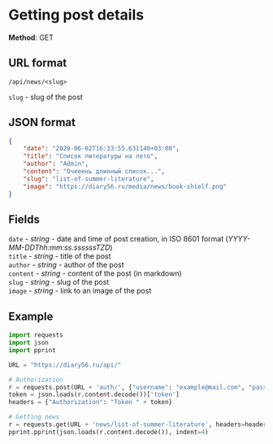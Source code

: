 # Getting post details

**Method**: GET

## URL format

```/api/news/<slug>```

```slug``` - slug of the post

## JSON format

```json
{
    "date": "2020-06-02T16:33:55.631140+03:00",
    "title": "Список литературы на лето",
    "author": "Admin",
    "content": "Очееень длинный список...",
    "slug": "list-of-summer-literature",
    "image": "https://diary56.ru/media/news/book-shielf.png"
}
```

## Fields

```date``` - *string* - date and time of post creation, in ISO 8601 format (*YYYY-MM-DDThh:mm:ss.ssssssTZD*)  
```title``` - *string* - title of the post  
```author``` - *string* - author of the post  
```content``` - *string* - content of the post (in markdown)  
```slug``` - *string* - slug of the post  
```image``` - *string* - link to an image of the post

## Example

```python
import requests
import json
import pprint

URL = "https://diary56.ru/api/"

# Authorization
r = requests.post(URL + 'auth/', {"username": "example@mail.com", "password": "qwerty1234"})
token = json.loads(r.content.decode())['token']
headers = {"Authorization": "Token " + token}

# Getting news
r = requests.get(URL + 'news/list-of-summer-literature', headers=headers)
pprint.pprint(json.loads(r.content.decode()), indent=4)
```
